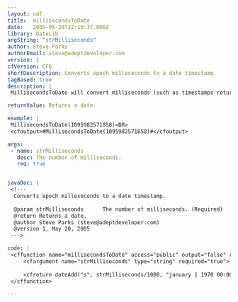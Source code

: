 ```yaml
---
layout: udf
title:  millisecondsToDate
date:   2005-05-20T22:10:37.000Z
library: DateLib
argString: "strMilliseconds"
author: Steve Parks
authorEmail: steve@adeptdeveloper.com
version: 1
cfVersion: CF6
shortDescription: Converts epoch milleseconds to a date timestamp.
tagBased: true
description: |
 MillisecondsToDate will convert milliseconds (such as timestamps returned by Java objects) and convert them into CF friendly date timestamps.

returnValue: Returns a date.

example: |
 MillisecondsToDate(1095982571858)<BR>
 <cfoutput>#MillisecondsToDate(1095982571858)#</cfoutput>

args:
 - name: strMilliseconds
   desc: The number of milliseconds.
   req: true


javaDoc: |
 <!---
  Converts epoch milleseconds to a date timestamp.
  
  @param strMilliseconds      The number of milliseconds. (Required)
  @return Returns a date. 
  @author Steve Parks (steve@adeptdeveloper.com) 
  @version 1, May 20, 2005 
 --->

code: |
 <cffunction name="millisecondsToDate" access="public" output="false" returnType="date">
     <cfargument name="strMilliseconds" type="string" required="true">
     
     <cfreturn dateAdd("s", strMilliseconds/1000, "january 1 1970 00:00:00")>
 </cffunction>

---
```


